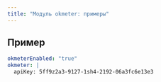 ```yaml
---
title: "Модуль okmeter: примеры"
---
```


## Пример

```yaml
okmeterEnabled: "true"
okmeter: |
  apiKey: 5ff9z2a3-9127-1sh4-2192-06a3fc6e13e3
```
